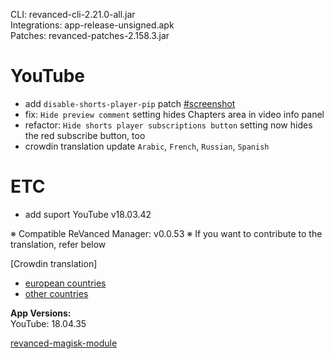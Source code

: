 CLI: revanced-cli-2.21.0-all.jar  
Integrations: app-release-unsigned.apk  
Patches: revanced-patches-2.158.3.jar  

YouTube
==
- add `disable-shorts-player-pip` patch [#screenshot](https://www.reddit.com/r/revancedapp/comments/103035v/any_way_to_disable_pip_when_im_watching_youtube/)
- fix: `Hide preview comment` setting hides Chapters area in video info panel
- refactor: `Hide shorts player subscriptions button` setting now hides the red subscribe button, too
- crowdin translation update
`Arabic`,  `French`, `Russian`, `Spanish`

ETC
==
- add suport YouTube v18.03.42

※ Compatible ReVanced Manager: v0.0.53
※ If you want to contribute to the translation, refer below

[Crowdin translation]
- [european countries](https://crowdin.com/project/revancedextendedeu)
- [other countries](https://crowdin.com/project/revancedextended)
  
**App Versions:**  
YouTube: 18.04.35  

[revanced-magisk-module](https://github.com/j-hc/revanced-magisk-module)  
